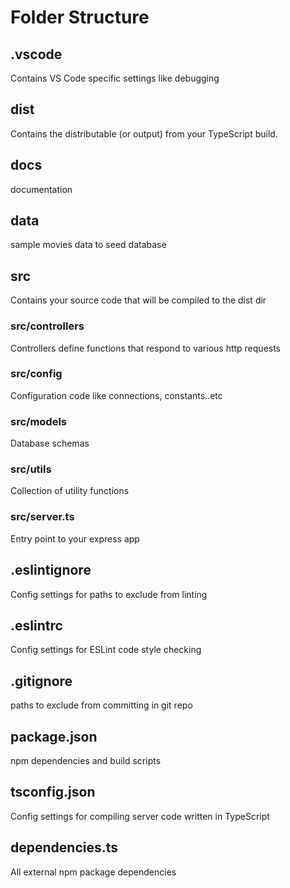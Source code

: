 # Folder Structure

## .vscode

Contains VS Code specific settings like debugging

## dist

Contains the distributable (or output) from your TypeScript build.

## docs

documentation

## data

sample movies data to seed database

## src

Contains your source code that will be compiled to the dist dir

### src/controllers

Controllers define functions that respond to various http requests

### src/config

Configuration code like connections, constants..etc

### src/models

Database schemas

### src/utils

Collection of utility functions

### src/server.ts

Entry point to your express app

## .eslintignore

Config settings for paths to exclude from linting

## .eslintrc

Config settings for ESLint code style checking

## .gitignore

paths to exclude from committing in git repo

## package.json

npm dependencies and build scripts

## tsconfig.json

Config settings for compiling server code written in TypeScript

## dependencies.ts

All external npm package dependencies
